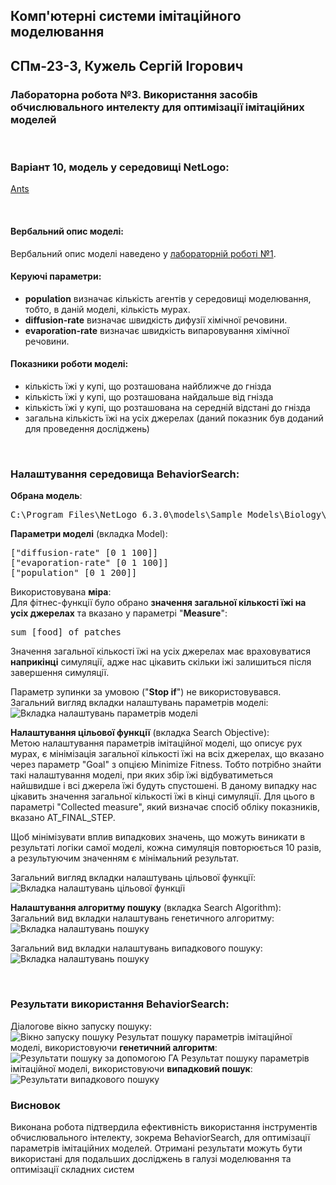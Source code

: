 ## Комп'ютерні системи імітаційного моделювання

## СПм-23-3, **Кужель Сергій Ігорович**

### Лабораторна робота №**3**. Використання засобів обчислювального интелекту для оптимізації імітаційних моделей

<br>

### Варіант 10, модель у середовищі NetLogo:

[Ants](https://www.netlogoweb.org/launch#http://www.netlogoweb.org/assets/modelslib/Sample%20Models/Biology/Ants.nlogo)

<br>

#### Вербальний опис моделі:

Вербальний опис моделі наведено у [лабораторній роботі №1](../lr1/README.md).

#### Керуючі параметри:

- **population** визначає кількість агентів у середовищі моделювання, тобто, в даній моделі, кількість мурах.
- **diffusion-rate** визначає швидкість дифузії хімічної речовини.
- **evaporation-rate** визначає швидкість випаровування хімічної речовини.

#### Показники роботи моделі:

- кількість їжі у купі, що розташована найближче до гнізда
- кількість їжі у купі, що розташована найдальше від гнізда
- кількість їжі у купі, що розташована на середній відстані до гнізда
- загальна кількість їжі на усіх джерелах (даний показник був доданий для проведення досліджень)

<br>

### Налаштування середовища BehaviorSearch:

**Обрана модель**:

<pre>
C:\Program Files\NetLogo 6.3.0\models\Sample Models\Biology\Ants.nlogo
</pre>

**Параметри моделі** (вкладка Model):

<pre>
["diffusion-rate" [0 1 100]]
["evaporation-rate" [0 1 100]]
["population" [0 1 200]]
</pre>

Використовувана **міра**:  
Для фітнес-функції було обрано **значення загальної кількості їжі на усіх джерелах** та вказано у параметрі "**Measure**":

<pre>
sum [food] of patches
</pre>

Значення загальної кількості їжі на усіх джерелах має враховуватися **наприкінці** симуляції, адже нас цікавить скільки іжі залишиться після завершення симуляції.

Параметр зупинки за умовою ("**Stop if**") не використовувався.  
Загальний вигляд вкладки налаштувань параметрів моделі:  
![Вкладка налаштувань параметрів моделі](./img/bs_model_tab.png)

**Налаштування цільової функції** (вкладка Search Objective):  
Метою налаштування параметрів імітаційної моделі, що описує рух мурах, є мінімізація загальної кількості їжі на всіх джерелах, що вказано через параметр "Goal" з опцією Minimize Fitness. Тобто потрібно знайти такі налаштування моделі, при яких збір їжі відбуватиметься найшвидше і всі джерела їжі будуть спустошені. В даному випадку нас цікавить значення загальної кількості їжі в кінці симуляції. Для цього в параметрі "Collected measure", який визначає спосіб обліку показників, вказано AT_FINAL_STEP.

Щоб мінімізувати вплив випадкових значень, що можуть виникати в результаті логіки самої моделі, кожна симуляція повторюється 10 разів, а результуючим значенням є мінімальний результат.

Загальний вигляд вкладки налаштувань цільової функції:  
![Вкладка налаштувань цільової функції](./img/bs_search_objective_tab.png)

**Налаштування алгоритму пошуку** (вкладка Search Algorithm):  
Загальний вид вкладки налаштувань генетичного алгоритму:  
![Вкладка налаштувань пошуку](./img/search_alg_tab_GA_settings.png)

Загальний вид вкладки налаштувань випадкового пошуку:  
![Вкладка налаштувань пошуку](./img/search_alg_tab_RS_settings.png)

<br>

### Результати використання BehaviorSearch:

Діалогове вікно запуску пошуку:  
![Вікно запуску пошуку](./img/output%20dialog.png)
Результат пошуку параметрів імітаційної моделі, використовуючи **генетичний алгоритм**:  
![Результати пошуку за допомогою ГА](./img/GA_result.png)
Результат пошуку параметрів імітаційної моделі, використовуючи **випадковий пошук**:  
![Результати випадкового пошуку](./img/RS_result.png)

### Висновок

Виконана робота підтвердила ефективність використання інструментів обчислювального інтелекту, зокрема BehaviorSearch, для оптимізації параметрів імітаційних моделей. Отримані результати можуть бути використані для подальших досліджень в галузі моделювання та оптимізації складних систем
